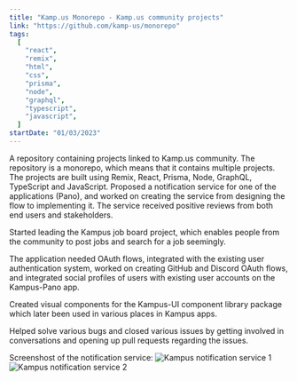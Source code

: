 ```yaml
---
title: "Kamp.us Monorepo - Kamp.us community projects"
link: "https://github.com/kamp-us/monorepo"
tags:
  [
    "react",
    "remix",
    "html",
    "css",
    "prisma",
    "node",
    "graphql",
    "typescript",
    "javascript",
  ]
startDate: "01/03/2023"
---
```


A repository containing projects linked to Kamp.us community. The repository is a monorepo, which means that it contains multiple projects. The projects are built using Remix, React, Prisma, Node, GraphQL, TypeScript and JavaScript.
Proposed a notification service for one of the applications (Pano), and worked on creating the service from designing the flow to implementing it. The service received positive reviews from both end users and stakeholders.

Started leading the Kampus job board project, which enables people from the community to post jobs and search for a job seemingly.

The application needed OAuth flows, integrated with the existing user authentication system, worked on creating GitHub and Discord OAuth flows, and integrated social profiles of users with existing user accounts on the Kampus-Pano app.

Created visual components for the Kampus-UI component library package which later been used in various places in Kampus apps.

Helped solve various bugs and closed various issues by getting involved in conversations and opening up pull requests regarding the issues.

Screenshost of the notification service:
![Kampus notification service 1](https://berankedayportfoliobucket.s3.eu-west-2.amazonaws.com/flow-3.png)
![Kampus notification service 2](https://berankedayportfoliobucket.s3.eu-west-2.amazonaws.com/flow-4.png)
